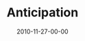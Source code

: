 ---
layout: message
category: message
series: "The 365 Days of Christmas"
title: "Anticipation"
date: 2010-11-27-00-00
message_id: 647
audio: "http://s3.amazonaws.com/crossroadsaudiomessages/anticipation.mp3"
audio-duration: "34:20"
program: "http://s3.amazonaws.com/crossroads-media/media/legacy/documents/11_27-28_10Program.pdf"
description: "Chuck Mingo talks about how we can cultivate an attitude of anticipation year-round."
video: "https://s3.amazonaws.com/crossroadsvideomessages/anticipation.mp4"
video-duration: "34:24"
video-image: "http://s3.amazonaws.com/crossroads-media/images/legacy/content/aniticipation_still.jpg"
explicit: false
---